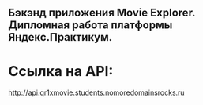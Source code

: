 ## Бэкэнд приложения Movie Explorer. Дипломная работа платформы Яндекс.Практикум.
# Ссылка на API: 
http://api.qr1xmovie.students.nomoredomainsrocks.ru
